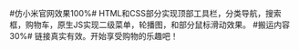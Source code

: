 #仿小米官网效果100%#
HTML和CSS部分实现顶部工具栏，分类导航，搜索框，购物车，原生JS实现二级菜单，轮播图，和部分鼠标滑动效果。
#搬运内容30%#
链接真实有效。开始享受购物的乐趣吧！
